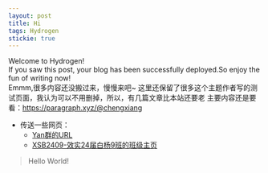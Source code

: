 ```yaml
---
layout: post
title: Hi
tags: Hydrogen
stickie: true
---
```


Welcome to Hydrogen!  
If you saw this post, your blog has been successfully deployed.So enjoy the fun of writing now!  
Emmm,很多内容还没搬过来，慢慢来吧~ 这里还保留了很多这个主题作者写的测试页面，我认为可以不用删掉，所以，有几篇文章比本站还要老
主要内容还是要看：<https://paragraph.xyz/@chengxiang>

- 传送一些网页：
    - [Yan群的URL](https://situchengxiang.github.io/pages/usefulurls.html)
    - [XSB2409-效实24届白杨9班的班级主页](https://situchengxiang.github.io/pages/xsb2409.html)

> Hello World!
